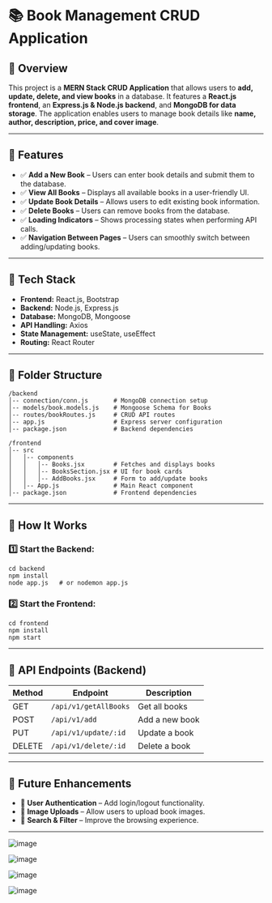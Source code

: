 # 📚 Book Management CRUD Application

## 🔹 Overview
This project is a **MERN Stack CRUD Application** that allows users to **add, update, delete, and view books** in a database. It features a **React.js frontend**, an **Express.js & Node.js backend**, and **MongoDB for data storage**. The application enables users to manage book details like **name, author, description, price, and cover image**.

---

## 🔹 Features
- ✅ **Add a New Book** – Users can enter book details and submit them to the database.
- ✅ **View All Books** – Displays all available books in a user-friendly UI.
- ✅ **Update Book Details** – Allows users to edit existing book information.
- ✅ **Delete Books** – Users can remove books from the database.
- ✅ **Loading Indicators** – Shows processing states when performing API calls.
- ✅ **Navigation Between Pages** – Users can smoothly switch between adding/updating books.

---

## 🔹 Tech Stack
- **Frontend:** React.js, Bootstrap
- **Backend:** Node.js, Express.js
- **Database:** MongoDB, Mongoose
- **API Handling:** Axios
- **State Management:** useState, useEffect
- **Routing:** React Router

---

## 🔹 Folder Structure
```
/backend
│-- connection/conn.js       # MongoDB connection setup
│-- models/book.models.js    # Mongoose Schema for Books
│-- routes/bookRoutes.js     # CRUD API routes
│-- app.js                   # Express server configuration
│-- package.json             # Backend dependencies

/frontend
│-- src
│   │-- components
│   │   │-- Books.jsx        # Fetches and displays books
│   │   │-- BooksSection.jsx # UI for book cards
│   │   │-- AddBooks.jsx     # Form to add/update books
│   │-- App.js               # Main React component
│-- package.json             # Frontend dependencies
```

---

## 🔹 How It Works
### 1️⃣ Start the Backend:
```
cd backend
npm install
node app.js   # or nodemon app.js
```

### 2️⃣ Start the Frontend:
```
cd frontend
npm install
npm start
```

---

## 🔹 API Endpoints (Backend)
| Method | Endpoint                | Description       |
|--------|-------------------------|-------------------|
| GET    | `/api/v1/getAllBooks`   | Get all books    |
| POST   | `/api/v1/add`           | Add a new book   |
| PUT    | `/api/v1/update/:id`    | Update a book    |
| DELETE | `/api/v1/delete/:id`    | Delete a book    |

---

## 🔹 Future Enhancements
- 🚀 **User Authentication** – Add login/logout functionality.
- 🚀 **Image Uploads** – Allow users to upload book images.
- 🚀 **Search & Filter** – Improve the browsing experience.

---


![image](https://github.com/user-attachments/assets/91fc7cdd-b7a1-4ed3-85f4-355493453925)

![image](https://github.com/user-attachments/assets/0098135f-8202-40c6-aa8e-7d5e5f2c797e)

![image](https://github.com/user-attachments/assets/81fabe26-f375-498c-a1b9-1e17ef3982d2)

![image](https://github.com/user-attachments/assets/25c6b91e-1b17-49be-892c-c85d101aea07)
